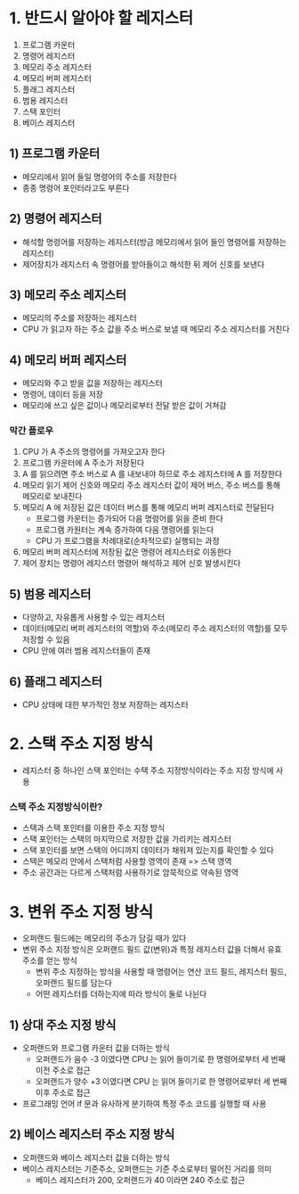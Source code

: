 # 1. 반드시 알아야 할 레지스터
1. 프로그램 카운터
2. 명령어 레지스터
3. 메모리 주소 레지스터
4. 메모리 버퍼 레지스터
5. 플래그 레지스터
6. 범용 레지스터
7. 스택 포인터
8. 베이스 레지스터

## 1) 프로그램 카운터
- 메모리에서 읽어 들일 명령어의 주소를 저장한다
- 종종 명령어 포인터라고도 부른다

## 2) 명령어 레지스터
- 해석할 명령어를 저장하는 레지스터(방금 메모리에서 읽어 들인 명령어를 저장하는 레지스터)
- 제어장치가 레지스터 속 명령어를 받아들이고 해석한 뒤 제어 신호를 보낸다

## 3) 메모리 주소 레지스터
- 메모리의 주소를 저장하는 레지스터
- CPU 가 읽고자 하는 주소 값을 주소 버스로 보낼 때 메모리 주소 레지스터를 거친다

## 4) 메모리 버퍼 레지스터
- 메모리와 주고 받을 값을 저장하는 레지스터
- 명령어, 데이터 등을 저장
- 메모리에 쓰고 싶은 값이나 메모리로부터 전달 받은 값이 거쳐감

### 막간 플로우
1. CPU 가 A 주소의 명령어를 가져오고자 한다
2. 프로그램 카운터에 A 주소가 저장된다
3. A 를 읽으려면 주소 버스로 A 를 내보내야 하므로 주소 레지스터에 A 를 저장한다
4. 메모리 읽기 제어 신호와 메모리 주소 레지스터 값이 제어 버스, 주소 버스를 통해 메모리로 보내진다
5. 메모리 A 에 저장된 값은 데이터 버스를 통해 메모리 버퍼 레지스터로 전달된다
   - 프로그램 카운터는 증가되어 다음 명령어를 읽을 준비 한다
   - 프로그램 카원터는 계속 증가하여 다음 명령어를 읽는다
   - CPU 가 프로그램을 차례대로(순차적으로) 실행되는 과정
6. 메모리 버퍼 레지스터에 저장된 값은 명령어 레지스터로 이동한다
7. 제어 장치는 명령어 레지스터 명령어 해석하고 제어 신호 발생시킨다

## 5) 범용 레지스터
- 다양하고, 자유롭게 사용할 수 있는 레지스터
- 데이터(메모리 버퍼 레지스터의 역할)와 주소(메모리 주소 레지스터의 역할)를 모두 저장할 수 있음
- CPU 안에 여러 범용 레지스터들이 존재

## 6) 플래그 레지스터
- CPU 상태에 대한 부가적인 정보 저장하는 레지스터


# 2. 스택 주소 지정 방식
- 레지스터 중 하나인 스택 포인터는 수택 주소 지정방식이라는 주소 지정 방식에 사용

### 스택 주소 지정방식이란?
- 스택과 스택 포인터를 이용한 주소 지정 방식
- 스택 포인터는 스택의 마지막으로 저장한 값을 가리키는 레지스터
- 스택 포인터를 보면 스택의 어디까지 데이터가 채워져 있는지를 확인할 수 있다
- 스택은 메모리 안에서 스택처럼 사용할 영역이 존재 => 스택 영역
- 주소 공간과는 다르게 스택처럼 사용하기로 암묵적으로 약속된 영역

# 3. 변위 주소 지정 방식
- 오퍼랜드 필드에는 메모리의 주소가 담길 때가 있다
- 변위 주소 지정 방식은 오퍼랜드 필드 값(변위)과 특정 레지스터 값을 더해서 유효 주소를 얻는 방식
  - 변위 주소 지정하는 방식을 사용할 때 명령어는 연산 코드 필드, 레지스터 필드, 오퍼랜드 필드를 담는다
  - 어떤 레지스터를 더하는지에 따라 방식이 둘로 나뉜다

## 1) 상대 주소 지정 방식
- 오퍼랜드와 프로그램 카운터 값을 더하는 방식
  - 오퍼랜드가 음수 -3 이였다면 CPU 는 읽어 들이기로 한 명령어로부터 세 번째 이전 주소로 접근
  - 오퍼랜드가 양수 +3 이였다면 CPU 는 읽어 들이기로 한 명령어로부터 세 번째 이후 주소로 접근
- 프로그래밍 언어 if 문과 유사하게 분기하여 특정 주소 코드를 실행할 때 사용

## 2) 베이스 레지스터 주소 지정 방식
- 오퍼랜드와 베이스 레지스터 값을 더하는 방식
- 베이스 레지스터는 기준주소, 오퍼랜드는 기준 주소로부터 떨어진 거리를 의미
   - 베이스 레지스터가 200, 오퍼랜드가 40 이라면 240 주소로 접근
